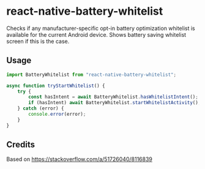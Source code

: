 # react-native-battery-whitelist
Checks if any manufacturer-specific opt-in battery optimization whitelist is available for the current Android device. Shows battery saving whitelist screen if this is the case.

## Usage
```javascript
import BatteryWhitelist from "react-native-battery-whitelist";

async function tryStartWhitelist() {
    try {
        const hasIntent = await BatteryWhitelist.hasWhitelistIntent();
        if (hasIntent) await BatteryWhitelist.startWhitelistActivity();
    } catch (error) {
        console.error(error);
    }
}
```

## Credits
Based on https://stackoverflow.com/a/51726040/8116839
